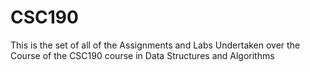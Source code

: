 # CSC190
This is the set of all of the Assignments and Labs Undertaken over the Course of the CSC190 course in Data Structures and Algorithms
